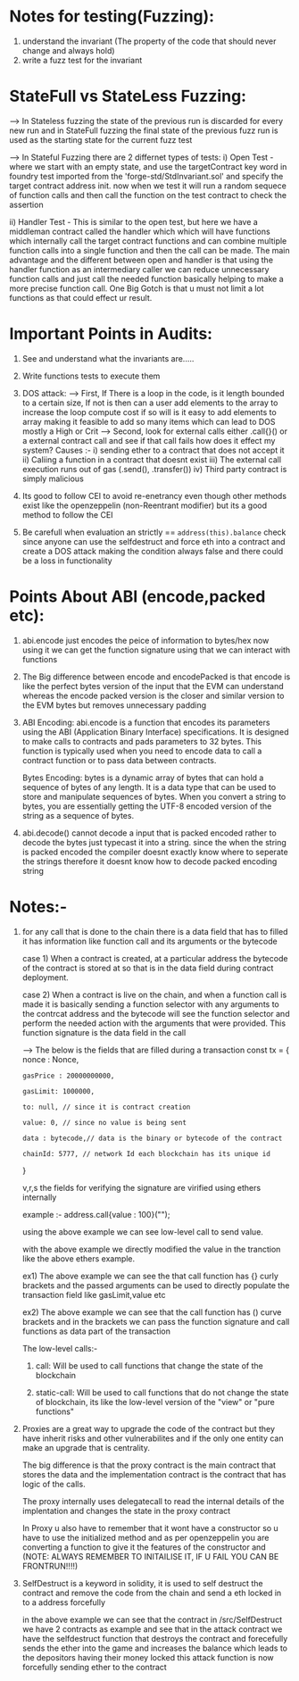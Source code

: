 # Notes for testing(Fuzzing):

1. understand the invariant (The property of the code that should never change and always hold)
2. write a fuzz test for the invariant


# StateFull vs StateLess Fuzzing:

--> In Stateless fuzzing the state of the previous run is discarded for every new run and in StateFull fuzzing the final state of the previous fuzz run is used as the starting state for the current fuzz test

--> In Stateful Fuzzing there are 2 differnet types  of tests:
   i) Open Test - where we start with an empty state, and use the targetContract key word in foundry test imported from the 'forge-std/StdInvariant.sol' and specify the target contract address init. now when we test it will run a random sequece of function calls and then call the function on the test contract to check the assertion 

   ii) Handler Test - This is similar to the open test, but here we have a middleman contract called the handler which which will have functions which internally call the target contract functions and can combine multiple function calls into a single function and then the call can be made. The main advantage and the different between open and handler is that using the handler function as an intermediary caller we can reduce unnecessary function calls and just call the needed function basically helping to make a more precise function call. One Big Gotch is that u must not limit a lot functions as that could effect ur result.

   



# Important Points in Audits:

1. See and understand what the invariants are.....
2. Write functions tests to execute them

3. DOS attack:
   --> First, If There is a loop in the code, is it length bounded to a certain size, If not is then can a user add elements to the array to increase the loop compute cost if so will is it easy to add elements to array making it feasible to add so many items which can lead to DOS
   mostly a High or Crit
   --> Second, look for external calls either .call{}() or a external contract call and see if that call fails how does it effect my system?
   Causes :- i) sending ether to a contract that does not accept it
            ii) Caliing a function in a contract that doesnt exist
           iii) The external call execution runs out of gas (.send(), .transfer())
            iv) Third party contract is simply malicious


4. Its good to follow CEI to avoid re-enetrancy even though other methods exist like the   openzeppelin  (non-Reentrant modifier) but its a good method to follow the CEI 

5. Be carefull when evaluation an strictly == `address(this).balance` check since anyone can use the selfdestruct and force eth into a contract and create a DOS attack making the condition always false and there could be a loss in functionality



# Points About ABI (encode,packed etc):

1. abi.encode just encodes the peice of information to bytes/hex
   now using it we can get the function signature using that we can interact with functions

2. The Big difference between encode and encodePacked is that encode is like
   the perfect bytes version of the input that the EVM can understand whereas the
   encode packed version is the closer and similar version to the EVM bytes but
   removes unnecessary padding

3. ABI Encoding:
   abi.encode is a function that encodes its parameters using the ABI (Application Binary Interface) specifications. It is designed to make calls to contracts and pads parameters to 32 bytes. This function is typically used when you need to encode data to call a contract function or to pass data between contracts.

   Bytes Encoding:
   bytes is a dynamic array of bytes that can hold a sequence of bytes of any length. It is a data type that can be used to store and manipulate sequences of bytes. When you convert a string to bytes, you are essentially getting the UTF-8 encoded version of the string as a sequence of bytes.

4. abi.decode() cannot decode a input that is packed encoded rather to decode the
   bytes just typecast it into a string. since the when the string is
   packed encoded the compiler doesnt exactly know where to seperate the strings
   therefore it doesnt know how to decode packed encoding string



# Notes:-

1.  for any call that is done to the chain there is a data field that has to filled
    it has information like function call and its arguments or the bytecode

    case 1)
    When a contract is created, at a particular address the bytecode of the contract is
    stored at so that is in the data field during contract deployment.

    case 2)
    When a contract is live on the chain, and when a function call is made it is
    basically sending a function selector with any arguments to the contrcat address
    and the bytecode will see the function selector and perform the needed action
    with the arguments that were provided. This function signature is the data field
    in the call

    --> The below is the fields that are filled during a transaction
    const tx = {
        nonce : Nonce,

        gasPrice : 20000000000,

        gasLimit: 1000000,

        to: null, // since it is contract creation

        value: 0, // since no value is being sent

        data : bytecode,// data is the binary or bytecode of the contract

        chainId: 5777, // network Id each blockchain has its unique id

    }

    v,r,s the fields for verifying the signature are virified using ethers internally

    example :- address.call{value : 100}("");

    using the above example we can see low-level call to send value.

    with the above example we directly modified the value in the tranction like the above ethers example.

    ex1) The above example we can see the that call function has {} curly brackets and
    the passed arguments can be used to directly populate the transaction field
    like gasLimit,value etc

    ex2) The above example we can see that the call function has () curve brackets and
    in the brackets we can pass the function signature and call functions as data part of the transaction

    The low-level calls:-

    1. call: Will be used to call functions that change the state of the blockchain

    2. static-call: Will be used to call functions that do not change the state of blockchain, its like the low-level version of the "view" or "pure functions"

1. Proxies are a great way to upgrade the code of the contract but they have inherit risks and  other vulnerabilites and if the only one entity can make an upgrade that is centrality.

    The big difference is that the proxy contract is the main contract that stores the data and the implementation contract is the contract that has logic of the calls.

    The proxy internally uses delegatecall to read the internal details of the implentation and changes the state in the proxy contract

    In Proxy u also have to remember that it wont have a constructor so u have to use the initialized method and as per openzeppelin you are converting a function to give it the 
    features of the constructor and (NOTE: ALWAYS REMEMBER TO INITAILISE IT, IF U FAIL YOU CAN BE FRONTRUN!!!!) 

2.  SelfDestruct is a keyword in solidity, it is used to self destruct the contract and 
    remove the code from the chain and send a eth locked in to a address forcefully

    in the above example we can see that the contract in /src/SelfDestruct we have 2 contracts as example and see that in the attack contract we have the selfdestruct function that destroys the contract and forecefully sends the ether into the game and increases the balance which leads to the depositors having their money locked
    this attack function is now forcefully sending ether to the contract
